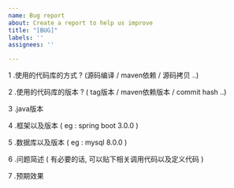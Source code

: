 ```yaml
---
name: Bug report
about: Create a report to help us improve
title: "[BUG]"
labels: ''
assignees: ''

---
```


1 .使用的代码库的方式 ? (源码编译 / maven依赖 / 源码拷贝 ..)

2 .使用的代码库的版本 ? ( tag版本 / maven依赖版本 / commit hash ..)

3 .java版本

4 .框架以及版本 ( eg : spring boot 3.0.0 )

5 .数据库以及版本 ( eg : mysql 8.0.0 )

6 .问题简述 ( 有必要的话, 可以贴下相关调用代码以及定义代码 )

7 .预期效果
